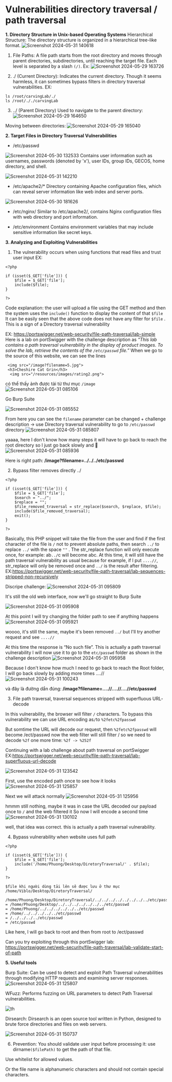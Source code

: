 # Vulnerabilities directory traversal / path traversal
**1. Directory Structure in Unix-based Operating Systems** 
Hierarchical Structure: The directory structure is organized in a hierarchical tree-like format.
![Screenshot 2024-05-31 140618](https://hackmd.io/_uploads/B1kGwgv4C.png)
1. File Paths: A file path starts from the root directory and moves through parent directories, subdirectories, until reaching the target file. Each level is separated by a slash `(/)`.
Ex: 
![Screenshot 2024-05-29 163726](https://hackmd.io/_uploads/HJORDgDN0.png)

 
2. ./ (Current Directory): Indicates the current directory. Though it seems harmless, it can sometimes bypass filters in directory traversal vulnerabilities.
EX:
```
ls /root/carvingLab/./
ls /root/././carvingLab
```
    
    
3. ../ (Parent Directory) 
Used to navigate to the parent directory: 
![Screenshot 2024-05-29 164650](https://hackmd.io/_uploads/SJxStlP4R.png)


Moving between directories: 
![Screenshot 2024-05-29 165040](https://hackmd.io/_uploads/HJOKtgPVC.png)




**2. Target Files in Directory Traversal Vulnerabilities**
* /etc/passwd

![Screenshot 2024-05-30 132533](https://hackmd.io/_uploads/HkaDqxDNR.png)
 Contains user information such as usernames, passwords (denoted by 'x'), user IDs, group IDs, GECOS, home directory, and shell.

![Screenshot 2024-05-31 142210](https://hackmd.io/_uploads/HJXTqeDVR.png)


*  /etc/apache2/*
Directory containing Apache configuration files, which can reveal server information like web index and server ports.

![Screenshot 2024-05-30 181626](https://hackmd.io/_uploads/rkOwilw4R.png)


*  /etc/nginx/
 Similar to /etc/apache2/, contains Nginx configuration files with web directory and port information.

*  /etc/environment
Contains environment variables that may include sensitive information like secret keys.

**3. Analyzing and Exploiting Vulnerabilities**
1. The vulnerability occurs when using functions that read files and trust user input
EX: 
```
<?php

if (isset($_GET['file'])) {
    $file = $_GET['file'];
    include($file);
}

?>
```
Code explanation: the user will upload a file using the GET method and then the system uses the `include()` function to display the content of that `$file`
It can be easily seen that the above code does not have any filter for `$file` . This is a sign of a Directory traversal vulnerability 


EX: https://portswigger.net/web-security/file-path-traversal/lab-simple
Here is a lab on portSwigger with the challenge description as *“This lab contains a path traversal vulnerability in the display of product images.
To solve the lab, retrieve the contents of the `/etc/passwd` file.”*
When we go to the source of this website, we can see the lines
```
 <img src="/image?filename=5.jpg">
 <h3>Cheshire Cat Grin</h3>
  <img src="/resources/images/rating2.png">
```
có thể thấy ảnh được tải từ thư mục `/image`
![Screenshot 2024-05-31 085106](https://hackmd.io/_uploads/SyQJybvN0.png)


Go Burp Suite

![Screenshot 2024-05-31 085552](https://hackmd.io/_uploads/S1mbkWPNR.png)

From here you can see the `filename` parameter can be changed + challenge description -> use Directory traversal vulnerability to go to `/etc/passwd` directory
![Screenshot 2024-05-31 085807](https://hackmd.io/_uploads/SkFLJbPVA.png)


yaaaa, here I don't know how many steps it will have to go back to reach the root directory so I just go back slowly and 🎉
![Screenshot 2024-05-31 085936](https://hackmd.io/_uploads/SyCvyZv4R.png)

Here is right path: 
**/image?filename=../../../etc/passwd**






2. Bypass filter removes directly ../
```
<?php

if (isset($_GET['file'])) {
    $file = $_GET['file'];
    $search = "../";
    $replace = "";
    $file_removed_traversal = str_replace($search, $replace, $file);
    include($file_removed_traversal);
    exit();
}

?>
```
Basically, this PHP snippet will take the file from the user and find if the first character of the file is `/` not to prevent absolute paths, then search `../` to replace `../` with the space `""` . The str_replace function will only execute once, for example: ab`../`c will become abc. At this time, it will still have the path traversal vulnerability as usual because for example, if I put `....//`, str_replace will only be removed once and `../` is the result after filtering.
EX:https://portswigger.net/web-security/file-path-traversal/lab-sequences-stripped-non-recursively

Discripe challenge: 
![Screenshot 2024-05-31 095809](https://hackmd.io/_uploads/HJRKxbv4C.png)


It's still the old web interface, now we'll go straight to Burp Suite

![Screenshot 2024-05-31 095908](https://hackmd.io/_uploads/H1U3eWvV0.png)

At this point I will try changing the folder path to see if anything happens
![Screenshot 2024-05-31 095921](https://hackmd.io/_uploads/Skn0gWw4R.png)

woooo, it's still the same, maybe it's been removed `../` but I'll try another request and see `....//` 


At this time the response is “No such file”. This is actually a path traversal vulnerability
I will now use it to go to the `etc/passwd` folder as shown in the challenge description
![Screenshot 2024-05-31 095958](https://hackmd.io/_uploads/BymxfZwNA.png)

Because I don't know how much I need to go back to reach the Root folder, I will go back slowly by adding more times ....// 
![Screenshot 2024-05-31 100243](https://hackmd.io/_uploads/SkLXf-D4C.png)

và đây là đường dẩn đúng: **/image?filename=....//....//....//etc/passwd**


3. File path traversal, traversal sequences stripped with superfluous URL- decode

In this vulnerability, the browser will filter `/` characters. To bypass this vulnerability we can use URL encoding as` / `to `%2fetc%2fpasswd`

But somtime the URL will decode our request, then `%2fetc%2fpasswd` will become /ect/passwd now the web filter will still filter / so we need to decode `%2f` one more time: `%2f -> %252f`

Continuing with a lab challenge about path traversal on portSwigger
EX:https://portswigger.net/web-security/file-path-traversal/lab-superfluous-url-decode

![Screenshot 2024-05-31 123542](https://hackmd.io/_uploads/ryTxX-w4C.png)

First, use the encoded path once to see how it looks
![Screenshot 2024-05-31 125857](https://hackmd.io/_uploads/SyvB7ZvNC.png)

Next we will attack normally
![Screenshot 2024-05-31 125956](https://hackmd.io/_uploads/B1APXWwE0.png)



hmmm still nothing, maybe it was in case the URL decoded our payload once to `/` and the web filtered it
So now I will encode a second time
![Screenshot 2024-05-31 130102](https://hackmd.io/_uploads/HJaiQZwVR.png)

well, that idea was correct. this is actually a path traversal vulnerability.

 4. Bypass vulnerability when website uses full path
```
<?php

if (isset($_GET['file'])) {
    $file = $_GET['file'];
    include('/home/Phuong/Desktop/DiretoryTraversal/' . $file);
}

?>

$file khi người dùng tải lên sẽ được lưu ở thư mục /home/Viblo/Desktop/DiretoryTraversal/ 
  /home/Phuong/Desktop/DiretoryTraversal/../../../../../../../../etc/passwd
= /home/Phuong/Desktop/../../../../../../../etc/passwd
= /home/Phuong/../../../../../../etc/passwd
= /home/../../../../../etc/passwd
= /../../../../etc/passwd
= /etc/passwd
```

Like here, I will go back to root and then from root to /ect/passwd

Can you try exploiting through this portSwigger lab: https://portswigger.net/web-security/file-path-traversal/lab-validate-start-of-path

 
**5. Useful tools** 

Burp Suite: Can be used to detect and exploit Path Traversal vulnerabilities through modifying HTTP requests and examining server responses.
![Screenshot 2024-05-31 125807](https://hackmd.io/_uploads/B1PMBWPVC.png)





WFuzz: Performs fuzzing on URL parameters to detect Path Traversal vulnerabilities.

![th](https://hackmd.io/_uploads/B1M6SWP4A.jpg)




Dirsearch: Dirsearch is an open source tool written in Python, designed to brute force directories and files on web servers. 

![Screenshot 2024-05-31 150737](https://hackmd.io/_uploads/Hk3Rrbv4C.png)


6. Prevention:
You should validate user input before processing it: use dirname`($filePath)` to get the path of that file.


Use whitelist for allowed values.


Or the file name is alphanumeric characters and should not contain special characters.
